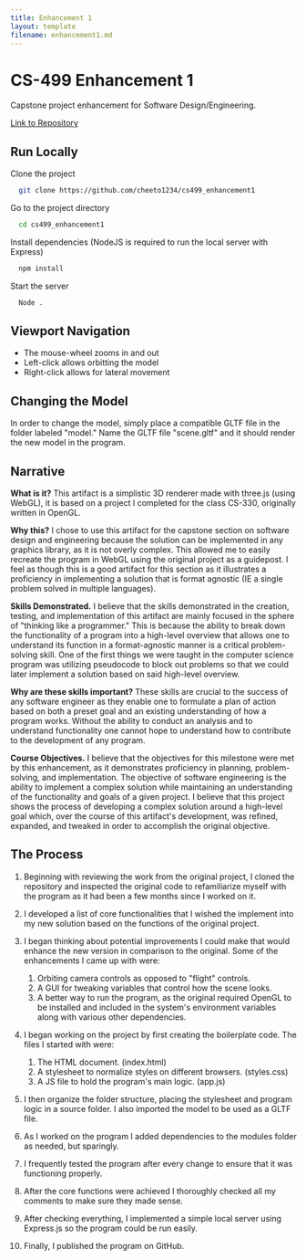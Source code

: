```yaml
---
title: Enhancement 1
layout: template
filename: enhancement1.md
---
```


# CS-499 Enhancement 1

Capstone project enhancement for Software Design/Engineering.

[Link to Repository](https://github.com/cheeto1234/cs499_enhancement1)

## Run Locally

Clone the project

```bash
  git clone https://github.com/cheeto1234/cs499_enhancement1
```

Go to the project directory

```bash
  cd cs499_enhancement1
```

Install dependencies (NodeJS is required to run the local server with Express)

```bash
  npm install
```

Start the server

```bash
  Node .
```

## Viewport Navigation
- The mouse-wheel zooms in and out
- Left-click allows orbitting the model
- Right-click allows for lateral movement

## Changing the Model

In order to change the model, simply place a compatible GLTF file in the folder labeled "model." Name the GLTF file "scene.gltf" and it should render the new model in the program.

## Narrative

**What is it?** This artifact is a simplistic 3D renderer made with three.js
(using WebGL), it is based on a project I completed for the class CS-330,
originally written in OpenGL.

**Why this?** I chose to use this artifact for the capstone section on software
design and engineering because the solution can be implemented in any graphics
library, as it is not overly complex. This allowed me to easily recreate the program
in WebGL using the original project as a guidepost. I feel as though this is a good artifact
for this section as it illustrates a proficiency in implementing a solution that is format
agnostic (IE a single problem solved in multiple languages).

**Skills Demonstrated.** I believe that the skills demonstrated in the creation, testing,
and implementation of this artifact are mainly focused in the sphere of "thinking like a
programmer." This is because the ability to break down the functionality of a program into
a high-level overview that allows one to understand its function in a format-agnostic manner
is a critical problem-solving skill. One of the first things we were taught in the computer
science program was utilizing pseudocode to block out problems so that we could later implement
a solution based on said high-level overview.

**Why are these skills important?** These skills are crucial to the success of any software
engineer as they enable one to formulate a plan of action based on both a preset goal and
an existing understanding of how a program works. Without the ability to conduct an analysis
and to understand functionality one cannot hope to understand how to contribute to the development
of any program.

**Course Objectives.** I believe that the objectives for this milestone were met by this
enhancement, as it demonstrates proficiency in planning, problem-solving, and implementation.
The objective of software engineering is the ability to implement a complex solution while
maintaining an understanding of the functionality and goals of a given project. I believe that
this project shows the process of developing a complex solution around a high-level goal which,
over the course of this artifact's development, was refined, expanded, and tweaked in order to
accomplish the original objective.

## The Process

1. Beginning with reviewing the work from the original project, I cloned the repository and
inspected the original code to refamiliarize myself with the program as it had been a few months
since I worked on it.

2. I developed a list of core functionalities that I wished the implement into my new solution
based on the functions of the original project.

3. I began thinking about potential improvements I could make that would enhance the new
version in comparison to the original. Some of the enhancements I came up with were:
    1. Orbiting camera controls as opposed to "flight" controls.
    2. A GUI for tweaking variables that control how the scene looks.
    3. A better way to run the program, as the original required OpenGL to be installed and included in the system's environment variables along with various other dependencies.

4. I began working on the project by first creating the boilerplate code. The files I started with were:
    1. The HTML document. (index.html)
    2. A stylesheet to normalize styles on different browsers. (styles.css)
    3. A JS file to hold the program's main logic. (app.js)

5. I then organize the folder structure, placing the stylesheet and program logic in a source folder.
I also imported the model to be used as a GLTF file.

6. As I worked on the program I added dependencies to the modules folder as needed, but sparingly.

7. I frequently tested the program after every change to ensure that it was functioning properly.

8. After the core functions were achieved I thoroughly checked all my comments to make sure they made sense.

9. After checking everything, I implemented a simple local server using Express.js so the program could be run easily.

10. Finally, I published the program on GitHub.
